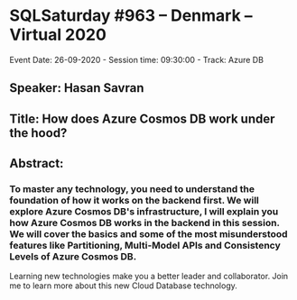 # SQLSaturday #963 – Denmark – Virtual 2020
Event Date: 26-09-2020 - Session time: 09:30:00 - Track: Azure DB
## Speaker: Hasan Savran
## Title: How does Azure Cosmos DB work under the hood?
## Abstract:
### To master any technology, you need to understand the foundation of how it works on the backend first. We will explore Azure Cosmos DB's infrastructure, I will explain you how Azure Cosmos DB works in the backend in this session. We will cover the basics and some of the most misunderstood features like Partitioning, Multi-Model APIs and Consistency Levels of Azure Cosmos DB. 
Learning new technologies make you a better leader and collaborator. Join me to learn more about this new Cloud Database technology.
